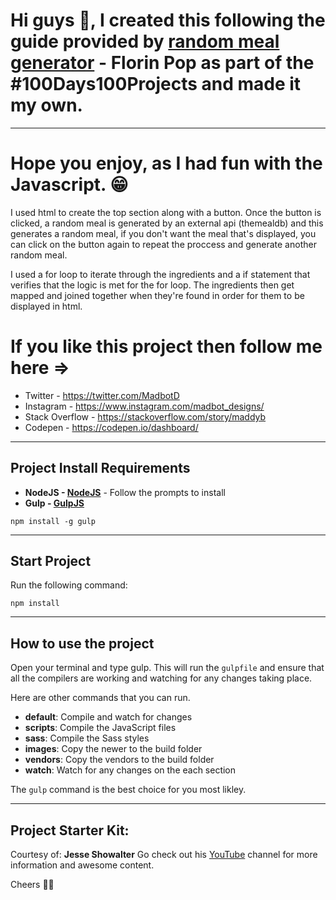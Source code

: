 # Hi guys 👋, I created this following the guide provided by **[random meal generator](https://tinyurl.com/random-meal)** - Florin Pop as part of the #100Days100Projects and made it my own.

---
# Hope you enjoy, as I had fun with the Javascript. 😁

I used html to create the top section along with a button. Once the button is clicked, a random meal is generated by an external api (themealdb) and this generates a random meal, if you don't want the meal that's displayed, you can click on the button again to repeat the proccess and generate another random meal.

I used a for loop to iterate through the ingredients and a if statement that verifies that the logic is met for the for loop. The ingredients then get mapped and joined together when they're found in order for them to be displayed in html.

# If you like this project then follow me here =>

- Twitter - https://twitter.com/MadbotD
- Instagram - https://www.instagram.com/madbot_designs/
- Stack Overflow - https://stackoverflow.com/story/maddyb
- Codepen - https://codepen.io/dashboard/

***

## Project Install Requirements

- **NodeJS - [NodeJS](http://nodejs.org)** - Follow the prompts to install
- **Gulp - [GulpJS](https://gulpjs.com/)**
```
npm install -g gulp
```

***

## Start Project
Run the following command: 
```
npm install
```

***

## How to use the project
Open your terminal and type gulp. This will run the ```gulpfile``` and ensure that all the compilers are working and watching for any changes taking place.

Here are other commands that you can run.

* **default**: Compile and watch for changes
* **scripts**: Compile the JavaScript files
* **sass**: Compile the Sass styles
* **images**: Copy the newer to the build folder
* **vendors**: Copy the vendors to the build folder
* **watch**: Watch for any changes on the each section

The `gulp` command is the best choice for you most likley.

***

## Project Starter Kit:
Courtesy of: **Jesse Showalter** 
Go check out his [YouTube](https://www.youtube.com/watch?v=sr6jDeAoXCc&feature=youtu.be&list=PLrtjkLnNjGHu7QIc8jN7hZmuP6wMby2QZ) channel for more information and awesome content.

Cheers 👍🏼